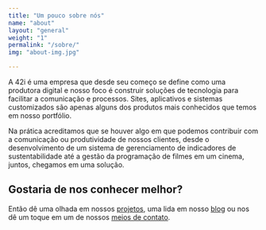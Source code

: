 ```yaml
---
title: "Um pouco sobre nós"
name: "about"
layout: "general"
weight: "1"
permalink: "/sobre/"
img: "about-img.jpg"

---
```


<span class="dropcap">A</span> 42i é uma empresa que desde seu começo se define como uma produtora digital e nosso foco é construir soluções de tecnologia para facilitar a comunicação e processos. Sites, aplicativos e sistemas customizados são apenas alguns dos produtos mais conhecidos que temos em nosso portfólio.

Na prática acreditamos que se houver algo em que podemos contribuir com a comunicação ou produtividade de nossos clientes, desde o desenvolvimento de um sistema de gerenciamento de indicadores de sustentabilidade até a gestão da programação de filmes em um cinema, juntos, chegamos em uma solução.

## Gostaria de nos conhecer melhor?

<span class="dropcap">E</span>ntão dê uma olhada em nossos [projetos](/projetos), uma lida em nosso [blog](/blog) ou nos dê um toque em um de nossos [meios de contato](/contato).
